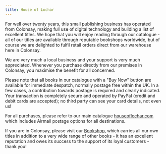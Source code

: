 ```yaml
---
title: House of Lochar
---
```


For well over twenty years, this small publishing business has operated from Colonsay, making full use of digital technology and building a list of excellent titles. We hope that you will enjoy reading through our catalogue - all of our titles are available through reputable bookshops worldwide, but of course we are delighted to fulfil retail orders direct from our warehouse here in Colonsay.

We are very much a local business and your support is very much appreciated. Whenever you purchase directly from our premises in Colonsay, you maximise the benefit for all concerned.

Please note that all books in our catalogue with a "Buy Now" button are available for immediate despatch, normally postage free within the UK. In a few cases, a contribution towards postage is required and clearly indicated. Your transaction is completely secure and operated by PayPal (credit and debit cards are accepted); no third party can see your card details, not even us!

For all purchases, please refer to our main catalogue <a href="http://houseoflochar.com">houseoflochar.com</a> which includes Airmail postage options for all destinations.

If you are in Colonsay, please visit our <a href="{{ site.url }}{{ site.baseurl }}/shops-food/bookshop">Bookshop</a>, which carries all our own titles in addition to a very wide range of other books - it has an excellent reputation and owes its success to the support of its loyal customers - thank you!